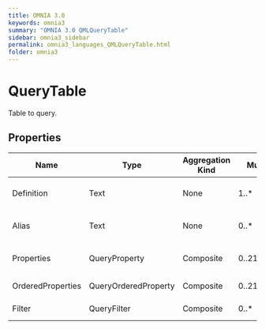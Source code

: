```yaml
---
title: OMNIA 3.0
keywords: omnia3
summary: "OMNIA 3.0 QMLQueryTable"
sidebar: omnia3_sidebar
permalink: omnia3_languages_QMLQueryTable.html
folder: omnia3
---
```


# QueryTable
Table to query.
## Properties
|Name|Type|Aggregation Kind|Multiplicity|Description|
|--|--|--|--|--|
|Definition|Text|None|1..*|Name of the Entity Definition.|
|Alias|Text|None|0..*|Alias to the table selected.|
|Properties|QueryProperty|Composite|0..2147483647|Properties of the Table.|
|OrderedProperties|QueryOrderedProperty|Composite|0..2147483647|Properties to order.|
|Filter|QueryFilter|Composite|0..*|Condition to apply.|


